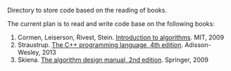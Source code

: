 Directory to store code based on the reading of books.

The current plan is to read and write code base on the following books:  
1. Cormen, Leiserson, Rivest, Stein. [Introduction to algorithms](https://www.amazon.de/Introduction-Algorithms-Thomas-H-Cormen/dp/0262533057). MIT, 2009  
2. Straustrup. [The C++ programming language, 4th edition](https://www.amazon.de/C-Programming-Language-Bjarne-Stroustrup/dp/0321563840). Adisson-Wesley, 2013  
2. Skiena. [The algorithm design manual, 2nd edition](https://www.amazon.de/Algorithm-Design-Manual-Steven-Skiena/dp/1848000693). Springer, 2009  
